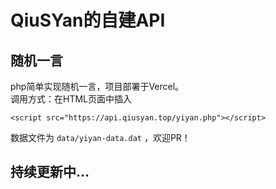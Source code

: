 # QiuSYan的自建API

## 随机一言

php简单实现随机一言，项目部署于Vercel。
<br>
调用方式：在HTML页面中插入
```
<script src="https://api.qiusyan.top/yiyan.php"></script>
```
数据文件为 `data/yiyan-data.dat` ，欢迎PR！

## 持续更新中...